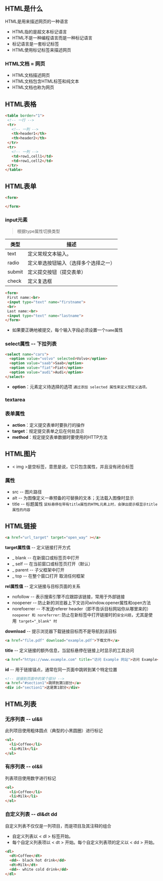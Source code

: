 ## HTML是什么
HTML是用来描述网页的一种语言
* HTML指的是超文本标记语言
* HTML不是一种编程语言而是一种标记语言
* 标记语言是一套标记标签
* HTML使用标记标签来描述网页
### HTML文档 = 网页
* HTML文档描述网页
* HTML文档包含HTML标签和纯文本
* HTML文档也称为网页

## HTML表格
```html
<table border="1">
 <!-- 一行 -->
 <tr>
   <!-- 一列 -->
   <th>header1</th>
   <th>header2</th>
 </tr>
 <tr>
   <!-- 一列 -->
   <td>row1,cell1</td>
   <td>row1,cell2</td>
 </tr>
</table>

```
## HTML表单
```html
<form>

</form>
```
### input元素
> 根据type属性切换类型

| 类型     | 描述                 |
| ------ | ------------------ |
| text   | 定义常规文本输入。          |
| radio  | 定义单选按钮输入（选择多个选择之一） |
| submit | 定义提交按钮（提交表单）       |
| check  | 定义复选框              |
```html
<form>
 First name:<br>
 <input type="text" name="firstname">
 <br>
 Last name:<br>
 <input type="text" name="lastname">
</form>
```
* 如果要正确地被提交，每个输入字段必须设置一个` name `属性
### select属性 -- 下拉列表
```html
<select name="cars">
  <option value="volvo" selected>Volvo</option>
  <option value="saab">Saab</option>
  <option value="fiat">Fiat</option>
  <option value="audi">Audi</option>
</select>
```
* **option**：元素定义待选择的选项
  `通过添加 selected 属性来定义预定义选项。`
### textarea

### 表单属性
* **action**：定义提交表单时要执行的操作
* **target**：规定提交表单之后在何处显示
* **method**：规定提交表单数据时要使用的HTTP方法

## HTML图片
* < img >是空标签，意思是说，它只包含属性，并且没有闭合标签
### 属性
* src -- 图片路径
* alt -- 为图像定义一串预备的可替换的文本；无法载入图像时显示
* title -- 标题属性 `鼠标悬停在带有title属性的HTML元素上时，会弹出提示框显示title属性的内容`

## HTML链接
```html
<a href="url_target" target="open_way" ></a>
```

**target属性值** -- 定义链接打开方式
* _ blank -- 在新窗口或标签页中打开
* _ self -- 在当前窗口或标签页打开（默认）
* _ parent -- 子父框架中打开
* _ top -- 在整个窗口打开 取消任何框架

**rel属性值** -- 定义链接与目标页面的关系
* nofollow -- 表示搜索引擎不应跟踪该链接，常用于外部链接
* noopener -- 防止新的浏览器上下文访问window.opener属性和open方法
* norefoerrer -- 不发送referer header（即不告诉目标网站你从哪里来的）
`noopener 和 noreferrer`: 防止在新标签中打开链接时的`安全问题`，尤其是使用` target="_blank" 时`

**download** -- 提示浏览器下载链接目标而不是导航到该目标
```html
<a href="file.pdf" download="example.pdf">下载文件</a>
```

**title** -- 定义链接的额外信息，当鼠标悬停在链接上时显示的工具访问
```html
<a href="https://www.example.com" title="访问 Example 网站">访问 Example</a>
```

**id** -- 用于链接锚点，通常在同一页面中跳转到某个特定位置
```html
<!-- 链接到页面中的某个部分 -->
<a href="#section1">跳转到第1部分</a>
<div id="section1">这是第1部分</div>
```

## HTML列表
### 无序列表 -- ul&li
此列项目使用粗体圆点（典型的小黑圆圈）进行标记
```html
<ul>  
  <li>Coffee</li>  
  <li>Milk</li>  
</ul>
```
### 有序列表 -- ol&li
列表项目使用数字进行标记
```html
<ol>  
  <li>Coffee</li>  
  <li>Milk</li>  
</ol>
```

### 自定义列表 -- dl&dt dd
自定义列表不仅仅是一列项目，而是项目及其注释的组合
* 自定义列表以 < dl > 标签开始。
* 每个自定义列表项以 < dt > 开始。每个自定义列表项的定义以 < dd > 开始。
```html
<dl>  
  <dt>Coffee</dt>  
  <dd>- black hot drink</dd>  
  <dt>Milk</dt>  
  <dd>- white cold drink</dd>  
</dl>
```


